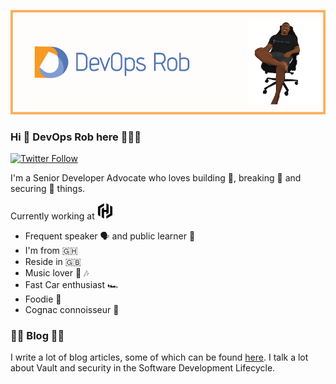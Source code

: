 ![alt text](git-banner.png)
### Hi 👋 DevOps Rob here 👨🏿‍💻
[![Twitter Follow](https://img.shields.io/twitter/follow/devops_rob?color=1DA1F2&logo=twitter&style=for-the-badge)](https://twitter.com/intent/follow?original_referer=https%3A%2F%2Fgithub.com%2Fdevops_rob&screen_name=devops_rob)

I'm a Senior Developer Advocate who loves building 🧱, breaking 🔨 and securing 🔐 things. 

Currently working at   ![alt text](HashiCorp_Logomark_Black_RGB.png)

- Frequent speaker 🗣 and public learner 📝
- I'm from 🇬🇭 
- Reside in 🇬🇧
- Music lover 🎵 🎶
- Fast Car enthusiast 🏎
- Foodie 🍲
- Cognac connoisseur 🥃

### ✍🏿 Blog ✍🏿
I write a lot of blog articles, some of which can be found [here](https://www.devopsrob.com/resources/).  I talk a lot about Vault and security in the Software Development Lifecycle.
<!--
**devops-rob/devops-rob** is a ✨ _special_ ✨ repository because its `README.md` (this file) appears on your GitHub profile.

Here are some ideas to get you started:

- 🔭 I’m currently working on ...
- 🌱 I’m currently learning ...
- 👯 I’m looking to collaborate on ...
- 🤔 I’m looking for help with ...
- 💬 Ask me about ...
- 📫 How to reach me: ...
- 😄 Pronouns: ...
- ⚡ Fun fact: ...
-->
